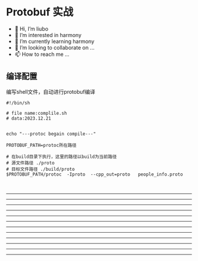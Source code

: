 # Protobuf 实战

* 👋 Hi, I’m liubo
* 👀 I’m interested in harmony
* 🌱 I’m currently learning harmony
* 💞️ I’m looking to collaborate on ...
* 📫 How to reach me ...









## 编译配置

编写shell文件，自动进行protobuf编译

















```shell
#!/bin/sh

# file name:complile.sh
# data:2023.12.21


echo "---protoc begain compile---"

PROTOBUF_PATH=protoc所在路径

# 在build目录下执行，这里的路径以build为当前路径
# 源文件路径 ./proto
# 目标文件路径 ./build/proto
$PROTOBUF_PATH/protoc  -Iproto  --cpp_out=proto   people_info.proto

```































​    






---

---

---

---

---

---

---

---

---

---

---

---

